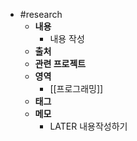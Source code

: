- #research
	- **내용**
		- 내용 작성
	- **출처**
	- **관련 프로젝트**
	- **영역**
		- [[프로그래밍]]
	- **태그**
	- **메모**
		- LATER 내용작성하기